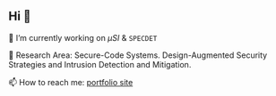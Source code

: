 ##  Hi 👋


🔭 I’m currently working on $\mu$*SI* & ```SPECDET```

🔬 Research Area: Secure-Code Systems. Design-Augmented Security Strategies and Intrusion Detection and Mitigation.

📫 How to reach me: [portfolio site](https://biringachidera.com/index.html)

<!--
- 🌱 I’m currently learning  ```PLP``` & ```DevSecOps```.
- 🔬 I'm interested in ```ML``` & ```NLP```.
- 📫 How to reach me: [portfolio site](https://biringachidera.com/index.html).
-->

<!--
**biringaChi/biringaChi** is a ✨ _special_ ✨ repository because its `README.md` (this file) appears on your GitHub profile.

Here are some ideas to get you started:
- 👯 I’m looking to collaborate on ...
- 🤔 I’m looking for help with ...
- 💬 Ask me about ...
- 📫 How to reach me: ...
- ⚡ Fun fact: ...
-->
